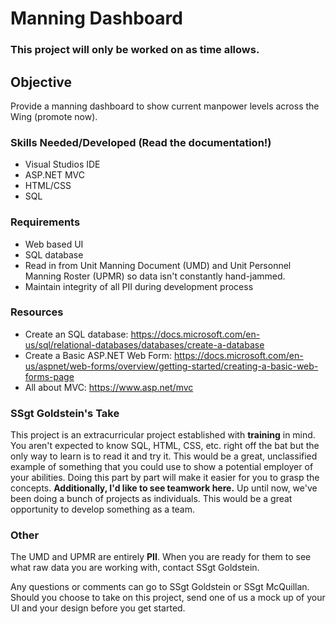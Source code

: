 # Manning Dashboard
### This project will only be worked on as time allows.
## Objective
Provide a manning dashboard to show current manpower levels across the Wing (promote now). 
### Skills Needed/Developed (Read the documentation!)
- Visual Studios IDE
- ASP.NET MVC
- HTML/CSS
- SQL
### Requirements
- Web based UI
- SQL database
- Read in from Unit Manning Document (UMD) and Unit Personnel Manning Roster (UPMR) so data isn't constantly hand-jammed.
- Maintain integrity of all PII during development process
### Resources
- Create an SQL database: https://docs.microsoft.com/en-us/sql/relational-databases/databases/create-a-database
- Create a Basic ASP.NET Web Form: https://docs.microsoft.com/en-us/aspnet/web-forms/overview/getting-started/creating-a-basic-web-forms-page
- All about MVC: https://www.asp.net/mvc
### SSgt Goldstein's Take
This project is an extracurricular project established with <b>training</b> in mind. You aren't expected to know SQL, HTML, CSS, etc. right off the bat but the only way to learn is to read it and try it. This would be a great, unclassified example of something that you could use to show a potential employer of your abilities. Doing this part by part will make it easier for you to grasp the concepts. <B>Additionally, I'd like to see teamwork here.</B> Up until now, we've been doing a bunch of projects as individuals. This would be a great opportunity to develop something as a team.
### Other
The UMD and UPMR are entirely <B>PII</B>. When you are ready for them to see what raw data you are working with, contact SSgt Goldstein.

Any questions or comments can go to SSgt Goldstein or SSgt McQuillan. Should you choose to take on this project, send one of us a mock up of your UI and your design before you get started.
